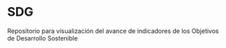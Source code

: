 # SDG
Repositorio para visualización del avance de indicadores de los Objetivos de Desarrollo Sostenible
